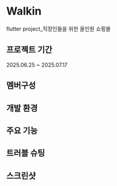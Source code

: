 # Walkin
flutter project_직장인들을 위한 올인원 쇼핑몰

## 프로젝트 기간
2025.06.25 ~ 2025.07.17

## 멤버구성

## 개발 환경

## 주요 기능

## 트러블 슈팅

## 스크린샷
